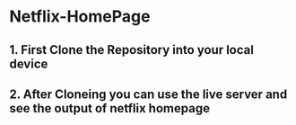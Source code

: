 ﻿# Netflix-HomePage
<h2>1. First Clone the Repository into your local device</h2>
<h2>2. After Cloneing you can use the live server and see the output of netflix homepage</h2>
